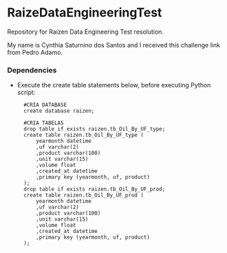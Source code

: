 # RaizeDataEngineeringTest

Repository for Raízen Data Engineering Test resolution. 

My name is Cynthia Saturnino dos Santos and I received this challenge link from Pedro Adamo.

### Dependencies

* Execute the create table statements below, before executing Python script:

        #CRIA DATABASE
        create database raizen;
        
        #CRIA TABELAS
        drop table if exists raizen.tb_Oil_By_UF_type;
        create table raizen.tb_Oil_By_UF_type ( 
        	yearmonth datetime
        	,uf varchar(2)
        	,product varchar(100)
        	,unit varchar(15)
        	,volume float
        	,created_at datetime
        	,primary key (yearmonth, uf, product)
        );
        drop table if exists raizen.tb_Oil_By_UF_prod;
        create table raizen.tb_Oil_By_UF_prod ( 
        	yearmonth datetime
        	,uf varchar(2)
        	,product varchar(100)
        	,unit varchar(15)
        	,volume float
        	,created_at datetime
        	,primary key (yearmonth, uf, product)
        );
